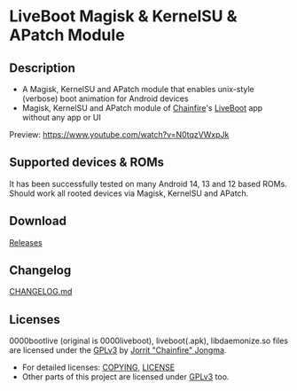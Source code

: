 # LiveBoot Magisk & KernelSU & APatch Module

## Description
- A Magisk, KernelSU and APatch module that enables unix-style (verbose) boot animation for Android devices
- Magisk, KernelSU and APatch module of [Chainfire](https://github.com/Chainfire)'s [LiveBoot](https://github.com/Chainfire/liveboot) app without any app or UI
  
Preview: https://www.youtube.com/watch?v=N0tqzVWxpJk

## Supported devices & ROMs
It has been successfully tested on many Android 14, 13 and 12 based ROMs. Should work all rooted devices via Magisk, KernelSU and APatch.

## Download
[Releases](https://github.com/symbuzzer/livebootmodule/releases)

## Changelog
[CHANGELOG.md](https://github.com/symbuzzer/livebootmodule/blob/main/CHANGELOG.md)

## Licenses
0000bootlive (original is 0000liveboot), liveboot(.apk), libdaemonize.so files are licensed under the [GPLv3](https://github.com/Chainfire/liveboot/blob/master/LICENSE) by [Jorrit "Chainfire" Jongma](https://github.com/Chainfire).   
- For detailed licenses: [COPYING](https://github.com/Chainfire/liveboot/blob/master/LICENSE), [LICENSE](https://github.com/Chainfire/liveboot/blob/master/COPYING)
- Other parts of this project are licensed under [GPLv3](https://github.com/symbuzzer/livebootmagisk/blob/main/LICENSE) too.
